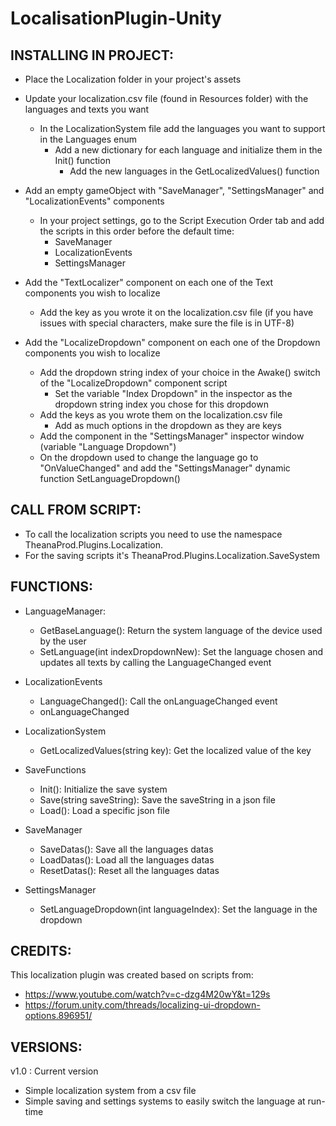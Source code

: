 # LocalisationPlugin-Unity

## INSTALLING IN PROJECT:
- Place the Localization folder in your project's assets

- Update your localization.csv file (found in Resources folder) with the languages and texts you want
	- In the LocalizationSystem file add the languages you want to support in the Languages enum
		- Add a new dictionary for each language and initialize them in the Init() function
			- Add the new languages in the GetLocalizedValues() function

- Add an empty gameObject with "SaveManager", "SettingsManager" and "LocalizationEvents" components
	- In your project settings, go to the Script Execution Order tab and add the scripts in this order before the default time:
		* SaveManager
		* LocalizationEvents
		* SettingsManager

- Add the "TextLocalizer" component on each one of the Text components you wish to localize
	- Add the key as you wrote it on the localization.csv file (if you have issues with special characters, make sure the file is in UTF-8)
	
- Add the "LocalizeDropdown" component on each one of the Dropdown components you wish to localize
	- Add the dropdown string index of your choice in the Awake() switch of the "LocalizeDropdown" component script
		- Set the variable "Index Dropdown" in the inspector as the dropdown string index you chose for this dropdown
	- Add the keys as you wrote them on the localization.csv file
		- Add as much options in the dropdown as they are keys
	- Add the component in the "SettingsManager" inspector window (variable "Language Dropdown")
	- On the dropdown used to change the language go to "OnValueChanged" and add the "SettingsManager" dynamic function SetLanguageDropdown()
	
	
	
## CALL FROM SCRIPT:
- To call the localization scripts you need to use the namespace TheanaProd.Plugins.Localization. 
- For the saving scripts it's TheanaProd.Plugins.Localization.SaveSystem



## FUNCTIONS:
- LanguageManager:
	* GetBaseLanguage(): Return the system language of the device used by the user
	* SetLanguage(int indexDropdownNew): Set the language chosen and updates all texts by calling the LanguageChanged event
	
- LocalizationEvents
	* LanguageChanged(): Call the onLanguageChanged event
	* onLanguageChanged

- LocalizationSystem
	* GetLocalizedValues(string key): Get the localized value of the key
	
- SaveFunctions
	* Init(): Initialize the save system
	* Save(string saveString): Save the saveString in a json file
	* Load(): Load a specific json file
	
- SaveManager
	* SaveDatas(): Save all the languages datas
	* LoadDatas(): Load all the languages datas
	* ResetDatas(): Reset all the languages datas

- SettingsManager
	* SetLanguageDropdown(int languageIndex): Set the language in the dropdown
	
	
	
## CREDITS:
This localization plugin was created based on scripts from:
- https://www.youtube.com/watch?v=c-dzg4M20wY&t=129s
- https://forum.unity.com/threads/localizing-ui-dropdown-options.896951/



## VERSIONS:
v1.0 : Current version
- Simple localization system from a csv file
- Simple saving and settings systems to easily switch the language at run-time
